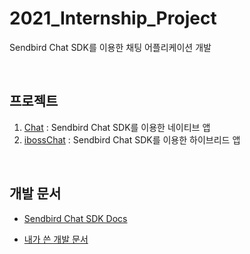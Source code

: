 # 2021_Internship_Project
Sendbird Chat SDK를 이용한 채팅 어플리케이션 개발

<br>

## 프로젝트
1. [Chat](https://github.com/JaesungLeee/2021_Internship_Project/tree/main/Chat)
: Sendbird Chat SDK를 이용한 네이티브 앱    
2. [ibossChat](https://github.com/JaesungLeee/2021_Internship_Project/tree/main/IbossChat)
: Sendbird Chat SDK를 이용한 하이브리드 앱

<br>

## 개발 문서

* [Sendbird Chat SDK Docs](https://sendbird.com/docs/chat/v3/android/getting-started/about-chat-sdk)

* [내가 쓴 개발 문서](https://dev-wotjd.notion.site/Sendbird-Android-53f92d2ee0ec41f287e0e55eecdea13c)
